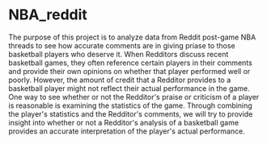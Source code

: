 # NBA_reddit
The purpose of this project is to analyze data from Reddit post-game NBA threads to see how accurate comments are in giving priase to those basketball players who deserve it. When Redditors discuss recent basketball games, they often reference certain players in their comments and provide their own opinions on whether that player performed well or poorly. However, the amount of credit that a Redditor provides to a basketball player might not reflect their actual performance in the game. One way to see whether or not the Redditor's praise or criticism of a player is reasonable is examining the statistics of the game. Through combining the player's statistics and the Redditor's comments, we will try to provide insight into whether or not a Redditor's analysis of a basketball game provides an accurate interpretation of the player's actual performance. 


